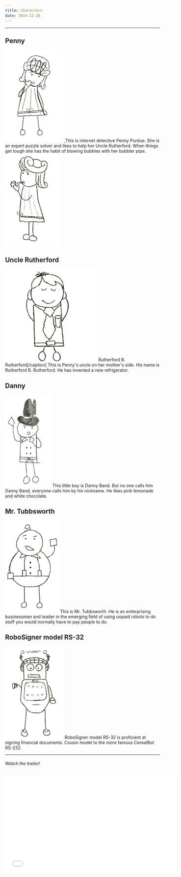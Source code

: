 ```yaml
---
title: Characters
date: 2014-12-26
---
```

---
<h2><span style="color: #222;">Penny</span></h2>
<a href="/images/Penny.png">
	<img class="size-medium wp-image-21" alt="Penny" src="/images/Penny.png" width="192" height="300" />
</a>
This is internet detective Penny Purdue. She is an expert puzzle solver and likes to help her Uncle Rutherford. When things get tough she has the habit of blowing bubbles with her bubbler pipe.
<a href="/images/DetectivePenny.png"><img class="size-medium wp-image-23" alt="Working on a case" src="/images/DetectivePenny.png" width="174" height="300" /></a>

<h2><span style="color: #222;">Uncle Rutherford</span></h2>
<a href="/images/Rutherford.png"><img class="size-medium wp-image-22" alt="Rutherford B. Rutherford" src="/images/Rutherford.png" width="300" height="300" /></a> Rutherford B. Rutherford[/caption]
This is Penny's uncle on her mother's side. His name is Rutherford B. Rutherford. He has invented a new refrigerator.

<h2><span style="color: #222;">Danny</span></h2>
<a href="/images/DannyBand.png"><img class="size-medium wp-image-20" alt="Danny giving a piece of his mind" src="/images/DannyBand.png" width="150" height="300" /></a>
This little boy is Danny Band. But no one calls him Danny Band, everyone calls him by his nickname. He likes pink lemonade and white chocolate.

<h2><span style="color: #222;">Mr. Tubbsworth</span></h2>
<a href="/images/BasicTubbsworth.png"><img class="size-medium wp-image-43" alt="Mr. Tubbsworth saying hello" src="/images/BasicTubbsworth.png" width="175" height="300" /></a>
This is Mr. Tubbsworth. He is an enterprising businessman and leader in the emerging field of using unpaid robots to do stuff you would normally have to pay people to do.

<h2><span style="color: #222;">RoboSigner model RS-32</span></h2>
<a href="/images/BasicRobots.png"><img class="size-medium wp-image-42" alt="An expert at signing and notarizing documents" src="/images/BasicRobots.png" width="190" height="300" /></a>
RoboSigner model RS-32 is proficient at signing financial documents. Cousin model to the more famous CerealBot RS-232.

---

###### Watch the trailer!
<iframe width="560" height="315" src="//www.youtube.com/embed/errFp7kuI0k" frameborder="0" allowfullscreen></iframe>
